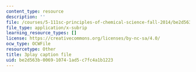 ```yaml
---
content_type: resource
description: ''
file: /courses/5-111sc-principles-of-chemical-science-fall-2014/be2d563b006910741ad5c7fc4a1b1223_Hc5ODj1Ml6c.srt
file_type: application/x-subrip
learning_resource_types: []
license: https://creativecommons.org/licenses/by-nc-sa/4.0/
ocw_type: OCWFile
resourcetype: Other
title: 3play caption file
uid: be2d563b-0069-1074-1ad5-c7fc4a1b1223
---
```

